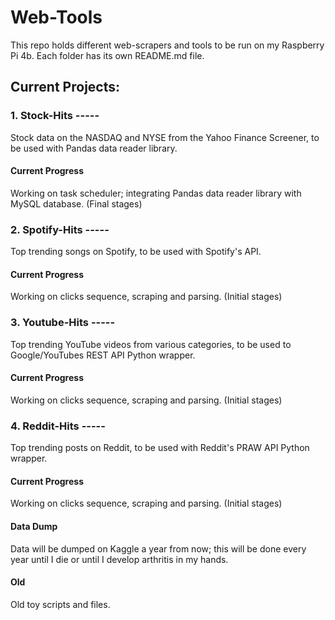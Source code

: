 # Web-Tools

This repo holds different web-scrapers and tools to be run on my Raspberry Pi 4b. Each folder has its own README.md file.

## Current Projects: 
### 1. Stock-Hits -----
Stock data on the NASDAQ and NYSE from the Yahoo Finance Screener, to be used with Pandas data reader library. 
#### Current Progress
Working on task scheduler; integrating Pandas data reader library with MySQL database. (Final stages) 

### 2. Spotify-Hits -----
Top trending songs on Spotify, to be used with Spotify's API.
#### Current Progress
Working on clicks sequence, scraping and parsing. (Initial stages)

### 3. Youtube-Hits -----
Top trending YouTube videos from various categories, to be used to Google/YouTubes REST API Python wrapper. 
#### Current Progress
Working on clicks sequence, scraping and parsing. (Initial stages)

### 4. Reddit-Hits -----
Top trending posts on Reddit, to be used with Reddit's PRAW API Python wrapper.
#### Current Progress
Working on clicks sequence, scraping and parsing. (Initial stages)

#### Data Dump
Data will be dumped on Kaggle a year from now; this will be done every year until I die or until I develop arthritis in my hands. 

#### Old
Old toy scripts and files.
